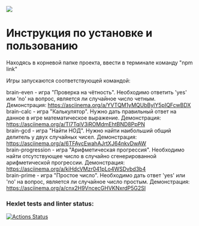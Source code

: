 <a href="https://codeclimate.com/github/PavelStriker/frontend-project-lvl1/maintainability"><img src="https://api.codeclimate.com/v1/badges/c48aa79ff544dc349453/maintainability" /></a>

<h1>Инструкция по установке и пользованию</h1>
Находясь в корневой папке проекта, ввести в терминале команду "npm link"

Игры запускаются соответствующей командой:

brain-even - игра "Проверка на чётность". 
Необходимо ответить 'yes' или 'no' на вопрос, является ли случайное число четным.
Демонстрация: https://asciinema.org/a/YVTQM1yMQUbBylY5pIQFcwBDX
<br>
brain-calc - игра "Калькулятор". 
Нужно дать правильный ответ на данное в игре математическое выражение.
Демонстрация: https://asciinema.org/a/Tl7TqiV3iROMdmEhtBND8PpPN
<br>
brain-gcd - игра "Найти НОД".
Нужно найти наибольший общий делитель у двух случайных чисел. 
Демонстрация: https://asciinema.org/a/6TFAycEwahAJrtXJ64nkvDwAW
<br>
brain-progression - игра "Арифметическая прогрессия". 
Необходимо найти отсутствующее число в случайно сгенерированной арифметической прогрессии.
Демонстрация: https://asciinema.org/a/kiHdcVMzr041pLo4WSDvbd3b4
<br>
brain-prime - игра "Простое число".
Необходимо дать ответ 'yes' или 'no' на вопрос, является ли случайное число простым.
Демонстрация: https://asciinema.org/a/cnx2H9VncecGHVKNxrdP5G2Sl
### Hexlet tests and linter status:
[![Actions Status](https://github.com/PavelStriker/frontend-project-lvl1/workflows/hexlet-check/badge.svg)](https://github.com/PavelStriker/frontend-project-lvl1/actions)
